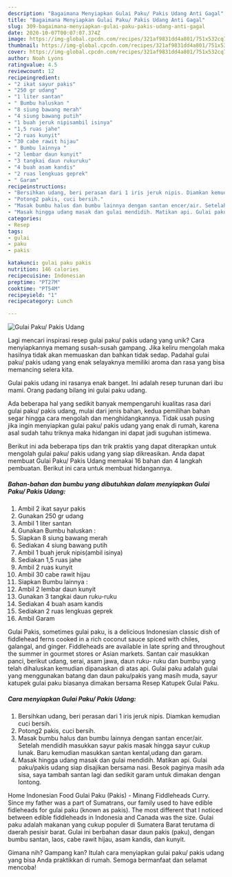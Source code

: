 ```yaml
---
description: "Bagaimana Menyiapkan Gulai Paku/ Pakis Udang Anti Gagal"
title: "Bagaimana Menyiapkan Gulai Paku/ Pakis Udang Anti Gagal"
slug: 309-bagaimana-menyiapkan-gulai-paku-pakis-udang-anti-gagal
date: 2020-10-07T00:07:07.374Z
image: https://img-global.cpcdn.com/recipes/321af9831dd4a801/751x532cq70/gulai-paku-pakis-udang-foto-resep-utama.jpg
thumbnail: https://img-global.cpcdn.com/recipes/321af9831dd4a801/751x532cq70/gulai-paku-pakis-udang-foto-resep-utama.jpg
cover: https://img-global.cpcdn.com/recipes/321af9831dd4a801/751x532cq70/gulai-paku-pakis-udang-foto-resep-utama.jpg
author: Noah Lyons
ratingvalue: 4.5
reviewcount: 12
recipeingredient:
- "2 ikat sayur pakis"
- "250 gr udang"
- "1 liter santan"
- " Bumbu haluskan "
- "8 siung bawang merah"
- "4 siung bawang putih"
- "1 buah jeruk nipisambil isinya"
- "1,5 ruas jahe"
- "2 ruas kunyit"
- "30 cabe rawit hijau"
- " Bumbu lainnya "
- "2 lembar daun kunyit"
- "3 tangkai daun rukuruku"
- "4 buah asam kandis"
- "2 ruas lengkuas geprek"
- " Garam"
recipeinstructions:
- "Bersihkan udang, beri perasan dari 1 iris jeruk nipis. Diamkan kemudian cuci bersih."
- "Potong2 pakis, cuci bersih."
- "Masak bumbu halus dan bumbu lainnya dengan santan encer/air. Setelah mendidih masukkan sayur pakis masak hingga sayur cukup lunak. Baru kemudian masukkan santan kental,udang dan garam."
- "Masak hingga udang masak dan gulai mendidih. Matikan api. Gulai paku/pakis udang siap disajikan bersama nasi. Besok paginya masih ada sisa, saya tambah santan lagi dan sedikit garam untuk dimakan dengan lontong."
categories:
- Resep
tags:
- gulai
- paku
- pakis

katakunci: gulai paku pakis 
nutrition: 146 calories
recipecuisine: Indonesian
preptime: "PT27M"
cooktime: "PT54M"
recipeyield: "1"
recipecategory: Lunch

---
```



![Gulai Paku/ Pakis Udang](https://img-global.cpcdn.com/recipes/321af9831dd4a801/751x532cq70/gulai-paku-pakis-udang-foto-resep-utama.jpg)

Lagi mencari inspirasi resep gulai paku/ pakis udang yang unik? Cara menyiapkannya memang susah-susah gampang. Jika keliru mengolah maka hasilnya tidak akan memuaskan dan bahkan tidak sedap. Padahal gulai paku/ pakis udang yang enak selayaknya memiliki aroma dan rasa yang bisa memancing selera kita.

Gulai pakis udang ini rasanya enak banget. Ini adalah resep turunan dari ibu mami. Orang padang bilang ini gulai paku udang.

Ada beberapa hal yang sedikit banyak mempengaruhi kualitas rasa dari gulai paku/ pakis udang, mulai dari jenis bahan, kedua pemilihan bahan segar hingga cara mengolah dan menghidangkannya. Tidak usah pusing jika ingin menyiapkan gulai paku/ pakis udang yang enak di rumah, karena asal sudah tahu triknya maka hidangan ini dapat jadi suguhan istimewa.


Berikut ini ada beberapa tips dan trik praktis yang dapat diterapkan untuk mengolah gulai paku/ pakis udang yang siap dikreasikan. Anda dapat membuat Gulai Paku/ Pakis Udang memakai 16 bahan dan 4 langkah pembuatan. Berikut ini cara untuk membuat hidangannya.

<!--inarticleads1-->

##### Bahan-bahan dan bumbu yang dibutuhkan dalam menyiapkan Gulai Paku/ Pakis Udang:

1. Ambil 2 ikat sayur pakis
1. Gunakan 250 gr udang
1. Ambil 1 liter santan
1. Gunakan  Bumbu haluskan :
1. Siapkan 8 siung bawang merah
1. Sediakan 4 siung bawang putih
1. Ambil 1 buah jeruk nipis(ambil isinya)
1. Sediakan 1,5 ruas jahe
1. Ambil 2 ruas kunyit
1. Ambil 30 cabe rawit hijau
1. Siapkan  Bumbu lainnya :
1. Ambil 2 lembar daun kunyit
1. Gunakan 3 tangkai daun ruku-ruku
1. Sediakan 4 buah asam kandis
1. Sediakan 2 ruas lengkuas geprek
1. Ambil  Garam


Gulai Pakis, sometimes gulai paku, is a delicious Indonesian classic dish of fiddlehead ferns cooked in a rich coconut sauce spiced with chiles, galangal, and ginger. Fiddleheads are available in late spring and throughout the summer in gourmet stores or Asian markets. Santan cair masukkan panci, berikut udang, serai, asam jawa, daun ruku- ruku dan bumbu yang telah dihaluskan kemudian dipanaskan di atas api. Gulai paku adalah gulai yang menggunakan batang dan daun paku/pakis yang masih muda, sayur katupek gulai paku biasanya dimakan bersama Resep Katupek Gulai Paku. 

<!--inarticleads2-->

##### Cara menyiapkan Gulai Paku/ Pakis Udang:

1. Bersihkan udang, beri perasan dari 1 iris jeruk nipis. Diamkan kemudian cuci bersih.
1. Potong2 pakis, cuci bersih.
1. Masak bumbu halus dan bumbu lainnya dengan santan encer/air. Setelah mendidih masukkan sayur pakis masak hingga sayur cukup lunak. Baru kemudian masukkan santan kental,udang dan garam.
1. Masak hingga udang masak dan gulai mendidih. Matikan api. Gulai paku/pakis udang siap disajikan bersama nasi. Besok paginya masih ada sisa, saya tambah santan lagi dan sedikit garam untuk dimakan dengan lontong.


Home Indonesian Food Gulai Paku (Pakis) - Minang Fiddleheads Curry. Since my father was a part of Sumatrans, our family used to have edible fidleheads for gulai paku (known as pakis). The most different that I noticed between edible fiddleheads in Indonesia and Canada was the size. Gulai paku adalah makanan yang cukup populer di Sumatera Barat terutama di daerah pesisir barat. Gulai ini berbahan dasar daun pakis (paku), dengan bumbu santan, laos, cabe rawit hijau, asam kandis, dan kunyit. 

Gimana nih? Gampang kan? Itulah cara menyiapkan gulai paku/ pakis udang yang bisa Anda praktikkan di rumah. Semoga bermanfaat dan selamat mencoba!
